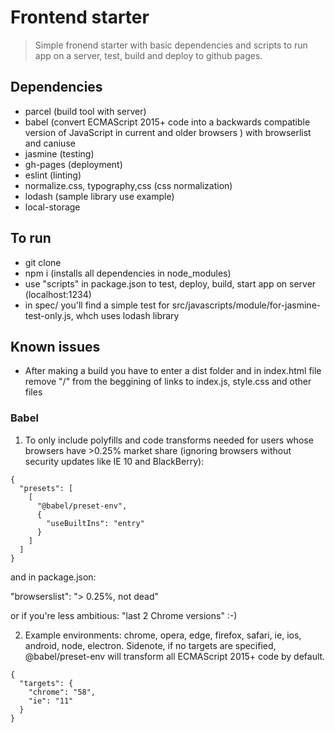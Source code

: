# Frontend starter
> Simple fronend starter with basic dependencies and scripts to run app on a server, test, build and deploy to github pages.
## Dependencies
- parcel (build tool with server)
- babel (convert ECMAScript 2015+ code into a backwards compatible version of JavaScript in current and older browsers ) with browserlist and caniuse
- jasmine (testing)
- gh-pages (deployment)
- eslint (linting)
- normalize.css, typography,css (css normalization)
- lodash (sample library use example)
- local-storage
## To run
- git clone <this repo url>
- npm i (installs all dependencies in node_modules)
- use "scripts" in package.json to test, deploy, build, start app on server (localhost:1234)
- in spec/ you'll find a simple test for src/javascripts/module/for-jasmine-test-only.js, whch uses lodash library

## Known issues
- After making a build you have to enter a dist folder and in index.html file remove "/" from the beggining of links to index.js, style.css and other files 

### Babel
1. To only include polyfills and code transforms needed for users whose browsers have >0.25% market share (ignoring browsers without security updates like IE 10 and BlackBerry):
```
{
  "presets": [
    [
      "@babel/preset-env",
      {
        "useBuiltIns": "entry"
      }
    ]
  ]
}
```

and in package.json:

"browserslist": "> 0.25%, not dead"

or if you're less ambitious: 
"last 2 Chrome versions" :-)


2. Example environments: chrome, opera, edge, firefox, safari, ie, ios, android, node, electron.
Sidenote, if no targets are specified, @babel/preset-env will transform all ECMAScript 2015+ code by default.
```
{
  "targets": {
    "chrome": "58",
    "ie": "11"
  }
}
```


